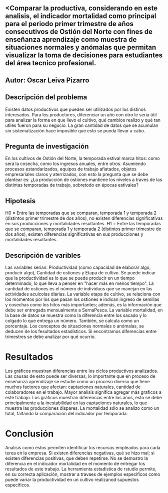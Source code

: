 
## <Comparar la productiva, considerando en este analisis, el indicador mortalidad como principal para el periodo primer trimestre de años consecutivos de Ostión del Norte con fines de enseñanza aprendizaje como muestra de situaciones normales y anómalas que permitan visualizar la toma de decisiones para estudiantes del área tecnico profesional.   

## Autor: Oscar Leiva Pizarro

## Descripción del problema
Existen datos productivos que pueden ser utilizados por los distinos interesados. Para los productores, diferenciar un año con otro le seria útil para analizar la forma en que llevo el cultivo, qué cambios realizo y qué tan utiles fueron para su negocio. La gran cantidad de datos que se acumulan sin sistematización hace imposible que esto se pueda llevar a cabo.

## Pregunta de investigación
En los cultivos de Ostión del Norte, la temporada estival marca hitos: como será la cosecha, como los ingresos anuales, entre otros. Asumiendo procesos estandarízados, equipos de trabajo afiatados, objetos empresariales claros y aterrizados, con esto la pregunta que se debe plantear es: ¿La producción de ostiones mantiene los niveles a traves de las distintas temporadas de trabajo, sobretodo en épocas estivales?

## Hipotesis
H0 = Entre las temporadas que se comparan, temporada 1 y temporada 2 (distintos primer trimestre de dos años), no existen diferencias significativas en sus producciones y mortalidades resultantes.
H1 =  Entre las temporadas que se comparan, temporada 1 y temporada 2 (distintos primer trimestre de dos años), existen diferencias significativas en sus producciones y mortalidades resultantes.

## Descripción de varibles
Las variables serian: Productividad (como capacidad de elaborar algo, producir algo), Cantidad de ostiones y Etapa de cultivo.
Se puede indicar que la productividad es lo que se puede producir en un tiempo determinado, lo que lleva a penser en "hacer más en menos tiempo".
La cantidad de ostiones es el número de individuos que se manejan en las actividades acuicolas diarias. 
La variable etapa de cultivo, se relaciona con los momentos por los que pasan los ostiones e indican ingreso de semillas y cosechas como los hitos más importantes; además, es la información que debe ser entregada mensualmente a SernaPesca.
La variable mortalidad, en la base de datos se muestra como la diferencia entre los sacado y lo colgado lo que entrega un número. También, se calcula como un porcentaje.
Los conceptos de situaciones normales o anómalas, se deducen de los fesultados estadísticos. Si encontramos diferencias entre trimestres se debe analizar por qué ocurrio. 

# Resultados
Los gráficos muestran diferencias entre los ciclos productivos analizados. Las causas de esto puede ser diversas, lo importante que en proceso de enseñanza aprendizaje se estudie como un proceso diverso que tiene muchos factores que afectan: captaciones naturales, cantidad de colaboradores en el trabajo. Mayor analisis significa agregar más graficos a este trabajo.
Los gráficos muestran diferencias entre los años, esto se debe principalmente a la inestabilidad en las captaciones naturales, lo que muestra las producciones dispares. 
La mortalidad sólo se analizo como un total, faltando la comparación del indicador por temporada.

# Conclusión
Analisis como estos permiten identificar los recursos empleados para cada terea en la empresa. Si existen diferencias negativas, qué se hizo mal; si existen diferencias positivas, que deben repetirse.
No se demostro la diferencia en el indicador mortalidad en el momento de entregar los resultados de este trabajo.
La herramienta estadistica de rstudio permite, en su correcta aplicación, mostrar a travaes de ejemplos especificos como puede variar la productividad en un cultivo realizanod supuestos específicos.
